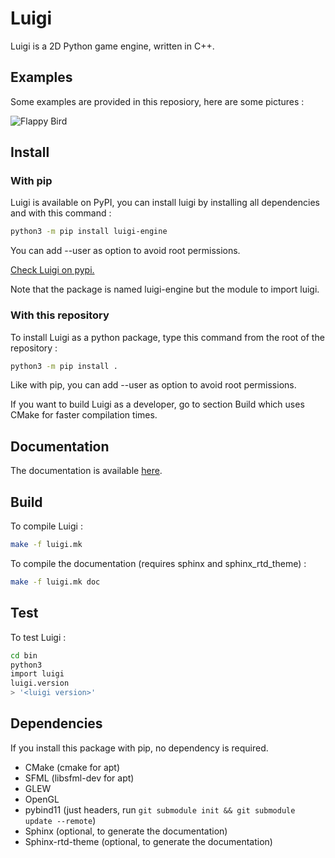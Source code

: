 # Luigi

Luigi is a 2D Python game engine, written in C++.

## Examples

Some examples are provided in this reposiory, here are some pictures :

![Flappy Bird](res/flappy.gif)

## Install

### With pip

Luigi is available on PyPI, you can install luigi by installing all dependencies and with this command :

```sh
python3 -m pip install luigi-engine
```

You can add --user as option to avoid root permissions.

[Check Luigi on pypi.](https://pypi.org/project/luigi-engine)

Note that the package is named luigi-engine but the module to import luigi.

### With this repository

To install Luigi as a python package, type this command from the root of the repository :

```sh
python3 -m pip install .
```

Like with pip, you can add --user as option to avoid root permissions.

If you want to build Luigi as a developer, go to section Build which uses CMake for faster compilation times.

## Documentation

The documentation is available [here](https://cc618.github.io/Luigi-Docs).

## Build

To compile Luigi :

```sh
make -f luigi.mk
```

To compile the documentation (requires sphinx and sphinx_rtd_theme) :

```sh
make -f luigi.mk doc
```

## Test

To test Luigi :

```sh
cd bin
python3
import luigi
luigi.version
> '<luigi version>'
```


## Dependencies

If you install this package with pip, no dependency is required.

- CMake (cmake for apt)
- SFML (libsfml-dev for apt)
- GLEW
- OpenGL
- pybind11 (just headers, run ```git submodule init && git submodule update --remote```)
- Sphinx (optional, to generate the documentation)
- Sphinx-rtd-theme (optional, to generate the documentation)
